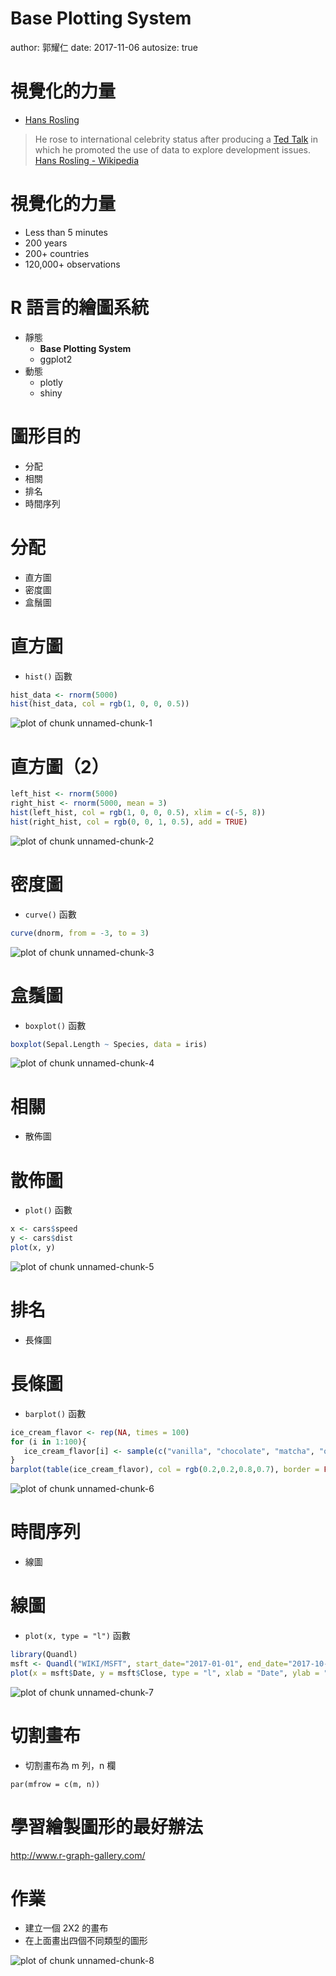 Base Plotting System
========================================================
author: 郭耀仁
date: 2017-11-06
autosize: true

視覺化的力量
========================================================

- [Hans Rosling](https://www.youtube.com/watch?v=jbkSRLYSojo)

> He rose to international celebrity status after producing a [Ted Talk](https://www.ted.com/talks/hans_rosling_shows_the_best_stats_you_ve_ever_seen?language=zh-tw) in which he promoted the use of data to explore development issues.
> [Hans Rosling - Wikipedia](https://en.wikipedia.org/wiki/Hans_Rosling)

視覺化的力量
========================================================

- Less than 5 minutes
- 200 years
- 200+ countries
- 120,000+ observations

R 語言的繪圖系統
========================================================

- 靜態
  - **Base Plotting System**
  - ggplot2
- 動態
  - plotly
  - shiny

圖形目的
========================================================

- 分配
- 相關
- 排名
- 時間序列

分配
========================================================

- 直方圖
- 密度圖
- 盒鬚圖

直方圖
========================================================

- `hist()` 函數


```r
hist_data <- rnorm(5000)
hist(hist_data, col = rgb(1, 0, 0, 0.5))
```

![plot of chunk unnamed-chunk-1](base_plotting_system-figure/unnamed-chunk-1-1.png)

直方圖（2）
========================================================


```r
left_hist <- rnorm(5000)
right_hist <- rnorm(5000, mean = 3)
hist(left_hist, col = rgb(1, 0, 0, 0.5), xlim = c(-5, 8))
hist(right_hist, col = rgb(0, 0, 1, 0.5), add = TRUE)
```

![plot of chunk unnamed-chunk-2](base_plotting_system-figure/unnamed-chunk-2-1.png)

密度圖
========================================================

- `curve()` 函數


```r
curve(dnorm, from = -3, to = 3)
```

![plot of chunk unnamed-chunk-3](base_plotting_system-figure/unnamed-chunk-3-1.png)

盒鬚圖
========================================================

- `boxplot()` 函數


```r
boxplot(Sepal.Length ~ Species, data = iris)
```

![plot of chunk unnamed-chunk-4](base_plotting_system-figure/unnamed-chunk-4-1.png)

相關
========================================================

- 散佈圖

散佈圖
========================================================

- `plot()` 函數


```r
x <- cars$speed
y <- cars$dist
plot(x, y)
```

![plot of chunk unnamed-chunk-5](base_plotting_system-figure/unnamed-chunk-5-1.png)

排名
========================================================

- 長條圖

長條圖
========================================================

- `barplot()` 函數


```r
ice_cream_flavor <- rep(NA, times = 100)
for (i in 1:100){
   ice_cream_flavor[i] <- sample(c("vanilla", "chocolate", "matcha", "other"), size = 1)
}
barplot(table(ice_cream_flavor), col = rgb(0.2,0.2,0.8,0.7), border = FALSE)
```

![plot of chunk unnamed-chunk-6](base_plotting_system-figure/unnamed-chunk-6-1.png)

時間序列
========================================================

- 線圖

線圖
========================================================

- `plot(x, type = "l")` 函數


```r
library(Quandl)
msft <- Quandl("WIKI/MSFT", start_date="2017-01-01", end_date="2017-10-31", type = "raw")
plot(x = msft$Date, y = msft$Close, type = "l", xlab = "Date", ylab = "Close")
```

![plot of chunk unnamed-chunk-7](base_plotting_system-figure/unnamed-chunk-7-1.png)

切割畫布
========================================================

- 切割畫布為 m 列，n 欄

```
par(mfrow = c(m, n))
```

學習繪製圖形的最好辦法
========================================================

http://www.r-graph-gallery.com/

作業
========================================================

- 建立一個 2X2 的畫布
- 在上面畫出四個不同類型的圖形

![plot of chunk unnamed-chunk-8](base_plotting_system-figure/unnamed-chunk-8-1.png)
